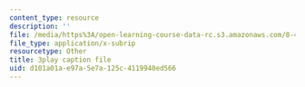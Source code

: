 ```yaml
---
content_type: resource
description: ''
file: /media/https%3A/open-learning-course-data-rc.s3.amazonaws.com/8-422-atomic-and-optical-physics-ii-spring-2013/d101a01ae97a5e7a125c4119940ed566_RjcU0OydPcE.srt
file_type: application/x-subrip
resourcetype: Other
title: 3play caption file
uid: d101a01a-e97a-5e7a-125c-4119940ed566
---
```

